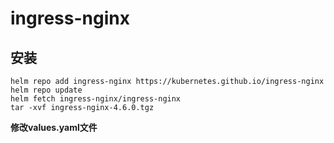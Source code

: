 # ingress-nginx

## 安装
```shell
helm repo add ingress-nginx https://kubernetes.github.io/ingress-nginx
helm repo update
helm fetch ingress-nginx/ingress-nginx
tar -xvf ingress-nginx-4.6.0.tgz
```

**修改values.yaml文件**

